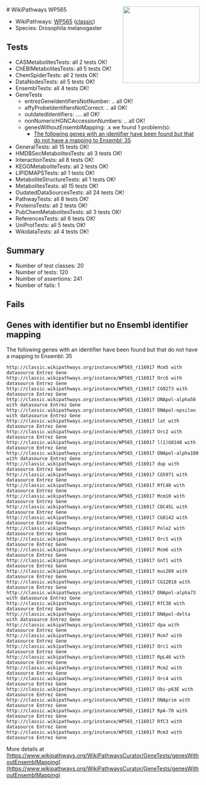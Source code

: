 <img style="float: right; width: 200px" src="https://upload.wikimedia.org/wikipedia/commons/thumb/8/83/Wplogo_with_text_500.png/640px-Wplogo_with_text_500.png" />
# WikiPathways WP565

* WikiPathways: [WP565](https://wikipathways.org/pathways/WP565) ([classic](https://classic.wikipathways.org/instance/WP565))
* Species: Drosophila melanogaster
## Tests
* CASMetabolitesTests: all 2 tests OK!
* ChEBIMetabolitesTests: all 5 tests OK!
* ChemSpiderTests: all 2 tests OK!
* DataNodesTests: all 5 tests OK!
* EnsemblTests: all 4 tests OK!
* GeneTests
    * entrezGeneIdentifiersNotNumber: .. all OK!
    * affyProbeIdentifiersNotCorrect: .. all OK!
    * outdatedIdentifiers: .... all OK!
    * nonNumericHGNCAccessionNumbers: .. all OK!
    * genesWithoutEnsemblMapping: .x we found 1 problem(s):
        * [The following genes with an identifier have been found but that do not have a mapping to Ensembl: 35](#c4e54350)
* GeneralTests: all 15 tests OK!
* HMDBSecMetabolitesTests: all 3 tests OK!
* InteractionTests: all 8 tests OK!
* KEGGMetaboliteTests: all 2 tests OK!
* LIPIDMAPSTests: all 1 tests OK!
* MetaboliteStructureTests: all 1 tests OK!
* MetabolitesTests: all 15 tests OK!
* OudatedDataSourcesTests: all 24 tests OK!
* PathwayTests: all 8 tests OK!
* ProteinsTests: all 2 tests OK!
* PubChemMetabolitesTests: all 3 tests OK!
* ReferencesTests: all 6 tests OK!
* UniProtTests: all 5 tests OK!
* WikidataTests: all 4 tests OK!


## Summary

* Number of test classes: 20
* Number of tests: 120
* Number of assertions: 241
* Number of fails: 1

## Fails

<a name="c4e54350" />

## Genes with identifier but no Ensembl identifier mapping

The following genes with an identifier have been found but that do not have a mapping to Ensembl: 35
```
http://classic.wikipathways.org/instance/WP565_r116917 Mcm5 with datasource Entrez Gene
http://classic.wikipathways.org/instance/WP565_r116917 Orc6 with datasource Entrez Gene
http://classic.wikipathways.org/instance/WP565_r116917 CG9273 with datasource Entrez Gene
http://classic.wikipathways.org/instance/WP565_r116917 DNApol-alpha50 with datasource Entrez Gene
http://classic.wikipathways.org/instance/WP565_r116917 DNApol-epsilon with datasource Entrez Gene
http://classic.wikipathways.org/instance/WP565_r116917 lat with datasource Entrez Gene
http://classic.wikipathways.org/instance/WP565_r116917 Orc2 with datasource Entrez Gene
http://classic.wikipathways.org/instance/WP565_r116917 l(1)G0148 with datasource Entrez Gene
http://classic.wikipathways.org/instance/WP565_r116917 DNApol-alpha180 with datasource Entrez Gene
http://classic.wikipathways.org/instance/WP565_r116917 dup with datasource Entrez Gene
http://classic.wikipathways.org/instance/WP565_r116917 CG5971 with datasource Entrez Gene
http://classic.wikipathways.org/instance/WP565_r116917 RfC40 with datasource Entrez Gene
http://classic.wikipathways.org/instance/WP565_r116917 Mcm10 with datasource Entrez Gene
http://classic.wikipathways.org/instance/WP565_r116917 CDC45L with datasource Entrez Gene
http://classic.wikipathways.org/instance/WP565_r116917 CG8142 with datasource Entrez Gene
http://classic.wikipathways.org/instance/WP565_r116917 Pole2 with datasource Entrez Gene
http://classic.wikipathways.org/instance/WP565_r116917 Orc5 with datasource Entrez Gene
http://classic.wikipathways.org/instance/WP565_r116917 Mcm6 with datasource Entrez Gene
http://classic.wikipathways.org/instance/WP565_r116917 Gnf1 with datasource Entrez Gene
http://classic.wikipathways.org/instance/WP565_r116917 mus209 with datasource Entrez Gene
http://classic.wikipathways.org/instance/WP565_r116917 CG12018 with datasource Entrez Gene
http://classic.wikipathways.org/instance/WP565_r116917 DNApol-alpha73 with datasource Entrez Gene
http://classic.wikipathways.org/instance/WP565_r116917 RfC38 with datasource Entrez Gene
http://classic.wikipathways.org/instance/WP565_r116917 DNApol-delta with datasource Entrez Gene
http://classic.wikipathways.org/instance/WP565_r116917 dpa with datasource Entrez Gene
http://classic.wikipathways.org/instance/WP565_r116917 Mcm7 with datasource Entrez Gene
http://classic.wikipathways.org/instance/WP565_r116917 Orc1 with datasource Entrez Gene
http://classic.wikipathways.org/instance/WP565_r116917 RpL40 with datasource Entrez Gene
http://classic.wikipathways.org/instance/WP565_r116917 Mcm2 with datasource Entrez Gene
http://classic.wikipathways.org/instance/WP565_r116917 Orc4 with datasource Entrez Gene
http://classic.wikipathways.org/instance/WP565_r116917 Ubi-p63E with datasource Entrez Gene
http://classic.wikipathways.org/instance/WP565_r116917 DNAprim with datasource Entrez Gene
http://classic.wikipathways.org/instance/WP565_r116917 RpA-70 with datasource Entrez Gene
http://classic.wikipathways.org/instance/WP565_r116917 RfC3 with datasource Entrez Gene
http://classic.wikipathways.org/instance/WP565_r116917 Mcm3 with datasource Entrez Gene
```

More details at [https://www.wikipathways.org/WikiPathwaysCurator/GeneTests/genesWithoutEnsemblMapping](https://www.wikipathways.org/WikiPathwaysCurator/GeneTests/genesWithoutEnsemblMapping)

